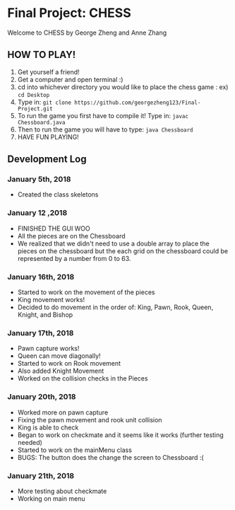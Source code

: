 # <b> Final Project: CHESS </b>
Welcome to CHESS by George Zheng and Anne Zhang
## HOW TO PLAY!
1. Get yourself a friend!
2. Get a computer and open terminal :)
3. cd into whichever directory you would like to place the chess game : ex) ``` cd Desktop ```
4. Type in: ```git clone https://github.com/georgezheng123/Final-Project.git```
5. To run the game you first have to compile it! Type in: ```javac Chessboard.java```
6. Then to run the game you will have to type: ```java Chessboard```
7. HAVE FUN PLAYING!

## Development Log
### January 5th, 2018
* Created the class skeletons
### January 12 ,2018
* FINISHED THE GUI WOO
* All the pieces are on the Chessboard
* We realized that we didn't need to use a double array to place the pieces on the chessboard but the each grid on the chessboard could be represented by a number from 0 to 63.
### January 16th, 2018
* Started to work on the movement of the pieces
* King movement works!
* Decided to do movement in the order of: King, Pawn, Rook, Queen, Knight, and Bishop
### January 17th, 2018
* Pawn capture works!
* Queen can move diagonally!
* Started to work on Rook movement
* Also added Knight Movement
* Worked on the collision checks in the Pieces
### January 20th, 2018
* Worked more on pawn capture
* Fixing the pawn movement and rook unit collision
* King is able to check
* Began to work on checkmate and it seems like it works (further testing needed)
* Started to work on the mainMenu class
* BUGS: The button does the change the screen to Chessboard :( 
### January 21th, 2018
* More testing about checkmate
* Working on main menu
